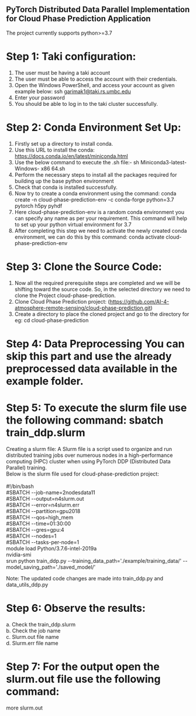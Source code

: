 ## PyTorch Distributed Data Parallel Implementation for Cloud Phase Prediction Application

The project currently supports python>=3.7
# Step 1: Taki configuration:
1. The user must be having a taki account
2. The user must be able to access the account with their credentials.
3. Open the Windows PowerShell, and access your account as given example below: ssh garimak1@taki.rs.umbc.edu
4. Enter your password
5. You should be able to log in to the taki cluster successfully.

# Step 2: Conda Environment Set Up:
1. Firstly set up a directory to install conda.
2. Use this URL to install the conda: https://docs.conda.io/en/latest/miniconda.html
3. Use the below command to execute the .sh file:- sh Miniconda3-latest-Windows- x86 64.sh
4. Perform the necessary steps to install all the packages required for building up the base python environment
5. Check that conda is installed successfully.
6. Now try to create a conda environment using the command: 
   conda create -n cloud-phase-prediction-env -c conda-forge python=3.7 pytorch h5py pyhdf
7. Here cloud-phase-prediction-env is a random conda environment you can specify any name as per your requirement. This command will help  to set up your python virtual environment for 3.7
8. After completing this step we need to activate the newly created conda environment, we can do this by this command: conda activate   cloud-phase-prediction-env

# Step 3: Clone the Source Code: 
1. Now all the required prerequisite steps are completed and we will be shifting toward the source code. So, in the selected directory we need to clone the Project cloud-phase-prediction.
2. Clone Cloud Phase Prediction project: (https://github.com/AI-4-atmosphere-remote-sensing/cloud-phase-prediction.git)
3. Create a directory to place the cloned project and go to the directory for eg: cd cloud-phase-prediction 

# Step 4: Data Preprocessing You can skip this part and use the already preprocessed data available in the example folder.

# Step 5: To execute the slurm file use the following command: sbatch train_ddp.slurm
Creating a slurm file: A Slurm file is a script used to organize and run distributed training jobs over numerous nodes in a high-performance computing (HPC) cluster when using PyTorch DDP (Distributed Data Parallel) training.<br />
Below is the slurm file used for cloud-phase-prediction project: <br /><br />
#!/bin/bash <br />
#SBATCH --job-name=2nodesdata11 <br />
#SBATCH --output=n4slurm.out <br />
#SBATCH --error=n4slurm.err <br />
#SBATCH --partition=gpu2018 <br />
#SBATCH --qos=high_mem <br />
#SBATCH --time=01:30:00 <br />
#SBATCH --gres=gpu:4 <br />
#SBATCH --nodes=1 <br />
#SBATCH --tasks-per-node=1 <br />
module load Python/3.7.6-intel-2019a <br />
nvidia-smi <br />
srun python train_ddp.py --training_data_path='./example/training_data/' --model_saving_path='./saved_model/' <br />

Note: The updated code changes are made into train_ddp.py and data_utils_ddp.py

# Step 6: Observe the results:
  a. Check the train_ddp.slurm <br />
  b. Check the job name <br />
  c. Slurm.out file name <br />
  d. Slurm.err file name <br />

# Step 7: For the output open the slurm.out file use the following command:
 more slurm.out
